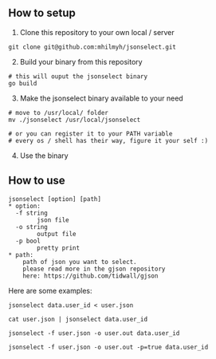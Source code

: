 ## How to setup 
1. Clone this repository to your own local / server 
```
git clone git@github.com:mhilmyh/jsonselect.git
```

2. Build your binary from this repository
```
# this will ouput the jsonselect binary
go build
```
3. Make the jsonselect binary available to your need
```
# move to /usr/local/ folder
mv ./jsonselect /usr/local/jsonselect

# or you can register it to your PATH variable
# every os / shell has their way, figure it your self :)
```
4. Use the binary

## How to use
```
jsonselect [option] [path]
* option:
  -f string
        json file
  -o string
        output file 
  -p bool
        pretty print
* path:
    path of json you want to select.
    please read more in the gjson repository 
    here: https://github.com/tidwall/gjson
```

Here are some examples:

`jsonselect data.user_id < user.json`

`cat user.json | jsonselect data.user_id`

`jsonselect -f user.json -o user.out data.user_id`

`jsonselect -f user.json -o user.out -p=true data.user_id`

